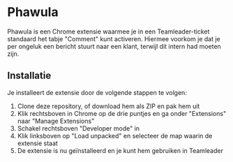 # Phawula

Phawula is een Chrome extensie waarmee je in een Teamleader-ticket standaard het tabje "Comment" kunt activeren. 
Hiermee voorkom je dat je per ongeluk een bericht stuurt naar een klant, terwijl dit intern had moeten zijn. 

## Installatie 
Je installeert de extensie door de volgende stappen te volgen:

1. Clone deze repository, of download hem als ZIP en pak hem uit
2. Klik rechtsboven in Chrome op de drie puntjes en ga onder "Extensions" naar "Manage Extensions"
2. Schakel rechtsboven "Developer mode" in
3. Klik linksboven op "Load unpacked" en selecteer de map waarin de extensie staat
4. De extensie is nu geïnstalleerd en je kunt hem gebruiken in Teamleader